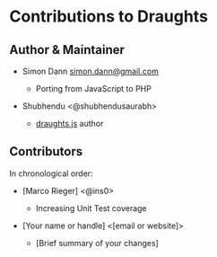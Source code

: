 # Contributions to Draughts

## Author & Maintainer

* Simon Dann <simon.dann@gmail.com>
  * Porting from JavaScript to PHP
  
* Shubhendu <@shubhendusaurabh>
  * [draughts.js](https://github.com/shubhendusaurabh/draughts.js) author

## Contributors

In chronological order:

* [Marco Rieger] <@ins0>
  * Increasing Unit Test coverage

* [Your name or handle] <[email or website]>
  * [Brief summary of your changes]
